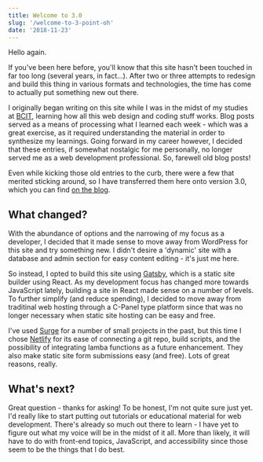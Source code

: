 ```yaml
---
title: Welcome to 3.0
slug: '/welcome-to-3-point-oh'
date: '2018-11-23'
---
```


Hello again.

If you've been here before, you'll know that this site hasn't been touched in far too long (several years, in fact...). After two or three attempts to redesign and build this thing in various formats and technologies, the time has come to actually put something new out there.

I originally began writing on this site while I was in the midst of my studies at [BCIT](https://www.bcit.ca/study/programs/6490cert), learning how all this web design and coding stuff works. Blog posts served as a means of processing what I learned each week - which was a great exercise, as it required understanding the material in order to synthesize my learnings. Going forward in my career however, I decided that these entries, if somewhat nostalgic for me personally, no longer served me as a web development professional. So, farewell old blog posts!

Even while kicking those old entries to the curb, there were a few that merited sticking around, so I have transferred them here onto version 3.0, which you can find [on the blog](/blog).

## What changed?

With the abundance of options and the narrowing of my focus as a developer, I decided that it made sense to move away from WordPress for this site and try something new. I didn't desire a 'dynamic' site with a database and admin section for easy content editing - it's just me here.

So instead, I opted to build this site using [Gatsby](https://www.gatsbyjs.org), which is a static site builder using React. As my development focus has changed more towards JavaScript lately, building a site in React made sense on a number of levels. To further simplify (and reduce spending), I decided to move away from traditinal web hosting through a C-Panel type platform since that was no longer necessary when static site hosting can be easy and free.

I've used [Surge](https://surge.sh) for a number of small projects in the past, but this time I chose [Netlify](https://netlify.com) for its ease of connecting a git repo, build scripts, and the possibility of integrating lamba functions as a future enhancement. They also make static site form submissions easy (and free). Lots of great reasons, really.

## What's next?

Great question - thanks for asking! To be honest, I'm not quite sure just yet. I'd really like to start putting out tutorials or educational material for web development. There's already so much out there to learn - I have yet to figure out what my voice will be in the midst of it all. More than likely, it will have to do with front-end topics, JavaScript, and accessibility since those seem to be the things that I do best.
